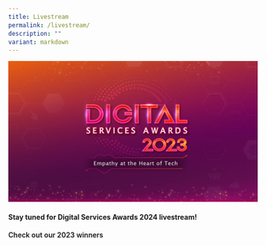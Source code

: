 ```yaml
---
title: Livestream
permalink: /livestream/
description: ""
variant: markdown
---
```

![Digital Services Awards logo banner](/images/dsa2023_kv.jpg)
<style type="text/css">
.content h4 {
    color: #B41E8E;
    font-weight: 700;
    }
	a.bp-button{text-decoration: none;font-weight:600;}
	a.bp-button:hover{text-decoration: underline;}
</style>
<div class="row">
  <div class="col is-12 has-text-centered">
    <h4><strong>Stay tuned for Digital Services Awards 2024 livestream!</strong></h4>
    <a class="bp-button is-primary is-uppercase" href="/winners/2023/">Check out our 2023 winners</a> </div>
</div>